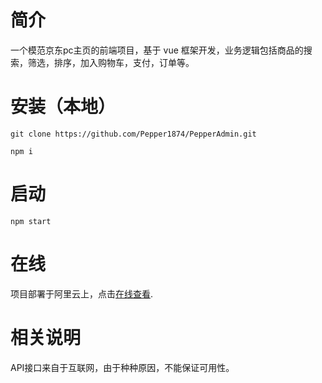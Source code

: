 # 简介
一个模范京东pc主页的前端项目，基于 vue 框架开发，业务逻辑包括商品的搜索，筛选，排序，加入购物车，支付，订单等。

# 安装（本地）
` git clone https://github.com/Pepper1874/PepperAdmin.git `

` npm i `

# 启动
` npm start `

# 在线
项目部署于阿里云上，点击[在线查看](39.105.14.10).

# 相关说明
API接口来自于互联网，由于种种原因，不能保证可用性。
